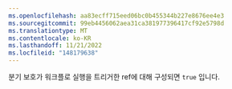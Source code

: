 ```yaml
---
ms.openlocfilehash: aa83ecff715eed06bc0b455344b227e8676ee4e3
ms.sourcegitcommit: 99eb4456062aea31ca381977396417cf92e5798d
ms.translationtype: MT
ms.contentlocale: ko-KR
ms.lasthandoff: 11/21/2022
ms.locfileid: "148179638"
---
```

분기 보호가 워크플로 실행을 트리거한 ref에 대해 구성되면 `true` 입니다.